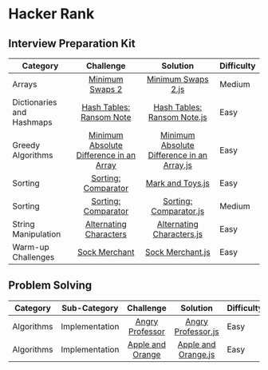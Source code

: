 # Hacker Rank

## Interview Preparation Kit

| Category                  |                 Challenge                 |                   Solution                   | Difficulty |
| ------------------------- | :---------------------------------------: | :------------------------------------------: | :--------- |
| Arrays                    |             [Minimum Swaps 2]             |             [Minimum Swaps 2.js]             | Medium     |
| Dictionaries and Hashmaps |        [Hash Tables: Ransom Note]         |        [Hash Tables: Ransom Note.js]         | Easy       |
| Greedy Algorithms         | [Minimum Absolute Difference in an Array] | [Minimum Absolute Difference in an Array.js] | Easy       |
| Sorting                   |           [Sorting: Comparator]           |              [Mark and Toys.js]              | Easy       |
| Sorting                   |           [Sorting: Comparator]           |           [Sorting: Comparator.js]           | Medium     |
| String Manipulation       |         [Alternating Characters]          |         [Alternating Characters.js]          | Easy       |
| Warm-up Challenges        |              [Sock Merchant]              |              [Sock Merchant.js]              | Easy       |

## Problem Solving

| Category   | Sub-Category   |     Challenge      |       Solution        | Difficulty |
| ---------- | -------------- | :----------------: | :-------------------: | :--------- |
| Algorithms | Implementation | [Angry Professor]  | [Angry Professor.js]  | Easy       |
| Algorithms | Implementation | [Apple and Orange] | [Apple and Orange.js] | Easy       |

[minimum swaps 2]: https://www.hackerrank.com/challenges/minimum-swaps-2/problem
[minimum swaps 2.js]: ./InterviewPreparationKit/Arrays/MinimumSwaps2.js
[hash tables: ransom note]: https://www.hackerrank.com/challenges/ctci-ransom-note/problem
[hash tables: ransom note.js]: ./InterviewPreparationKit/DictionariesAndHashmaps/HashTables:RansomNote.js
[minimum absolute difference in an array]: https://www.hackerrank.com/challenges/minimum-absolute-difference-in-an-array
[minimum absolute difference in an array.js]: ./InterviewPreparationKit/GreedyAlgorithms/MinimumAbsoluteDifferenceinanArray.js
[mark and toys]: https://www.hackerrank.com/challenges/mark-and-toys/problem
[mark and toys.js]: ./InterviewPreparationKit/Sorting/MarkAndToys.js
[sorting: comparator]: https://www.hackerrank.com/challenges/ctci-comparator-sorting/problem
[sorting: comparator.js]: ./InterviewPreparationKit/Sorting/Sorting:Comparator.js
[alternating characters]: https://www.hackerrank.com/challenges/alternating-characters/problem
[alternating characters.js]: ./InterviewPreparationKit/StringManipulation/AlternatingCharacters.js
[sock merchant]: https://www.hackerrank.com/challenges/sock-merchant/problem
[sock merchant.js]: ./InterviewPreparationKit/Warm-upChallenges/SockMerchant.js
[angry professor]: https://www.hackerrank.com/challenges/angry-professor/problem
[angry professor.js]: ./ProblemSolving/Algorithms/Implementation/AngryProfessor.js
[Apple and Orange]: https://www.hackerrank.com/challenges/apple-and-orange/problem
[Apple and Orange.js]: ./ProblemSolving/Algorithms/Implementation/AppleAndOrange.js
